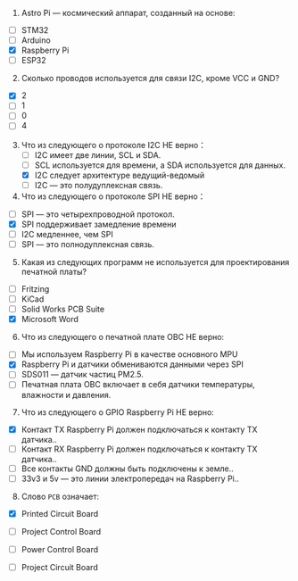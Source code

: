 1. Astro Pi — космический аппарат, созданный на основе:

- [ ] STM32
- [ ] Arduino
- [x] Raspberry Pi
- [ ] ESP32

2. Сколько проводов используется для связи I2C, кроме VCC и GND?

- [x] 2
- [ ] 1
- [ ] 0
- [ ] 4

3. Что из следующего о протоколе I2C НЕ верно：
   - [ ] I2C имеет две линии, SCL и SDA.
   - [ ] SCL используется для времени, а SDA используется для данных.
   - [x] I2C следует архитектуре ведущий-ведомый
   - [ ] I2C — это полудуплексная связь.

4. Что из следующего о протоколе SPI НЕ верно：

- [ ] SPI — это четырехпроводной протокол.
- [x] SPI поддерживает замедление времени
- [ ] I2C медленнее, чем SPI
- [ ] SPI — это полнодуплексная связь.

5. Какая из следующих программ не используется для проектирования печатной платы?

- [ ] Fritzing 
- [ ] KiCad
- [ ] Solid Works PCB Suite
- [x] Microsoft Word

6. Что из следующего о печатной плате OBC НЕ верно:

- [ ] Мы используем Raspberry Pi в качестве основного MPU
- [x] Raspberry Pi и датчики обмениваются данными через SPI
- [ ] SDS011 — датчик частиц PM2.5.
- [ ] Печатная плата OBC включает в себя датчики температуры, влажности и давления.

7. Что из следующего о GPIO Raspberry Pi НЕ верно:

- [x] Контакт TX Raspberry Pi должен подключаться к контакту TX датчика.. 
- [ ] Контакт RX Raspberry Pi должен подключаться к контакту TX датчика..
- [ ] Все контакты GND должны быть подключены к земле..
- [ ] 33v3 и 5v — это линии электропередач на Raspberry Pi..

8. Слово `PCB` означает:

- [x] Printed Circuit Board
- [ ] Project Control Board
- [ ] Power Control Board
- [ ]  Project Circuit Board







 
